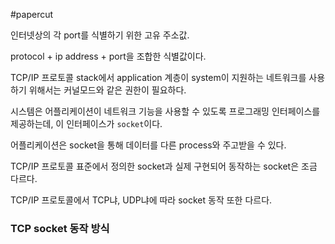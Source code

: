 #papercut 

인터넷상의 각 port를 식별하기 위한 고유 주소값.

protocol + ip address + port을 조합한 식별값이다.

TCP/IP 프로토콜 stack에서 application 계층이 system이 지원하는 네트워크를 사용하기 위해서는 커널모드와 같은 권한이 필요하다.

시스템은 어플리케이션이 네트워크 기능을 사용할 수 있도록 프로그래밍 인터페이스를 제공하는데, 이 인터페이스가 `socket`이다.

어플리케이션은 socket을 통해 데이터를 다른 process와 주고받을 수 있다.

TCP/IP 프로토콜 표준에서 정의한 socket과 실제 구현되어 동작하는 socket은 조금 다르다.

TCP/IP 프로토콜에서 TCP냐, UDP냐에 따라 socket 동작 또한 다르다.
### TCP socket 동작 방식

